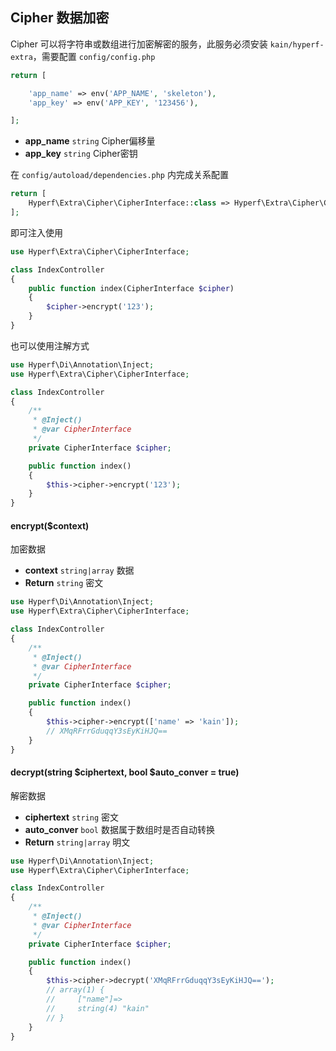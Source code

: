 ## Cipher 数据加密

Cipher 可以将字符串或数组进行加密解密的服务，此服务必须安装 `kain/hyperf-extra`，需要配置 `config/config.php`

```php
return [

    'app_name' => env('APP_NAME', 'skeleton'),
    'app_key' => env('APP_KEY', '123456'),

];
```

- **app_name** `string` Cipher偏移量
- **app_key** `string` Cipher密钥

在 `config/autoload/dependencies.php` 内完成关系配置

```php
return [
    Hyperf\Extra\Cipher\CipherInterface::class => Hyperf\Extra\Cipher\CipherFactory::class,
];
```

即可注入使用

```php
use Hyperf\Extra\Cipher\CipherInterface;

class IndexController
{
    public function index(CipherInterface $cipher)
    {
        $cipher->encrypt('123');
    }
}
```

也可以使用注解方式

```php
use Hyperf\Di\Annotation\Inject;
use Hyperf\Extra\Cipher\CipherInterface;

class IndexController
{
    /**
     * @Inject()
     * @var CipherInterface
     */
    private CipherInterface $cipher;

    public function index()
    {
        $this->cipher->encrypt('123');
    }
}
```

#### encrypt($context)

加密数据

- **context** `string|array` 数据
- **Return** `string` 密文

```php
use Hyperf\Di\Annotation\Inject;
use Hyperf\Extra\Cipher\CipherInterface;

class IndexController
{
    /**
     * @Inject()
     * @var CipherInterface
     */
    private CipherInterface $cipher;

    public function index()
    {
        $this->cipher->encrypt(['name' => 'kain']);
        // XMqRFrrGduqqY3sEyKiHJQ==
    }
}
```

#### decrypt(string $ciphertext, bool $auto_conver = true)

解密数据

- **ciphertext** `string` 密文
- **auto_conver** `bool` 数据属于数组时是否自动转换
- **Return** `string|array` 明文

```php
use Hyperf\Di\Annotation\Inject;
use Hyperf\Extra\Cipher\CipherInterface;

class IndexController
{
    /**
     * @Inject()
     * @var CipherInterface
     */
    private CipherInterface $cipher;

    public function index()
    {
        $this->cipher->decrypt('XMqRFrrGduqqY3sEyKiHJQ==');
        // array(1) {
        //     ["name"]=>
        //     string(4) "kain"
        // }
    }
}
```